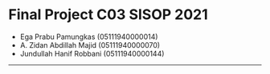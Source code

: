 # Final Project C03 SISOP 2021

- Ega Prabu Pamungkas (05111940000014)
- A. Zidan Abdillah Majid (05111940000070)
- Jundullah Hanif Robbani (05111940000144)

----------------------------------------------
